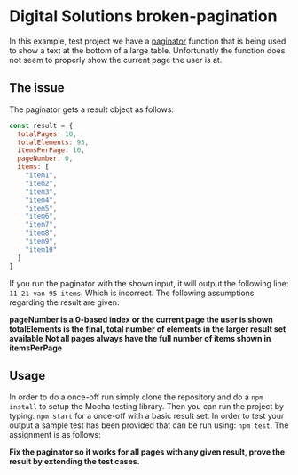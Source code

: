 # Digital Solutions broken-pagination

In this example, test project we have a [paginator](https://en.wikipedia.org/wiki/Pagination) function that is being used to show a text at the bottom of a large table. Unfortunatly the function does not seem to properly show the current page the user is at. 

## The issue

The paginator gets a result object as follows: 

```javascript
const result = {
  totalPages: 10,
  totalElements: 95,
  itemsPerPage: 10,
  pageNumber: 0,
  items: [
    "item1",
    "item2",
    "item3",
    "item4",
    "item5",
    "item6",
    "item7",
    "item8",
    "item9",
    "item10"
  ]
}
```

If you run the paginator with the shown input, it will output the following line: `11-21 van 95 items`. Which is incorrect. The following assumptions regarding the result are given:

**pageNumber is a 0-based index or the current page the user is shown**
**totalElements is the final, total number of elements in the larger result set available**
**Not all pages always have the full number of items shown in itemsPerPage**

## Usage
In order to do a once-off run simply clone the repository and do a `npm install` to setup the Mocha testing library. Then you can run the project by typing: `npm start` for a once-off with a basic result set. In order to test your output a sample test has been provided that can be run using: `npm test`. The assignment is as follows:

**Fix the paginator so it works for all pages with any given result, prove the result by extending the test cases.**

